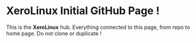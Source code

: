 XeroLinux Initial GitHub Page !
===============================

This is the **XeroLinux** hub. Everything connected to this page, from repo to home page. Do not clone or duplicate !
